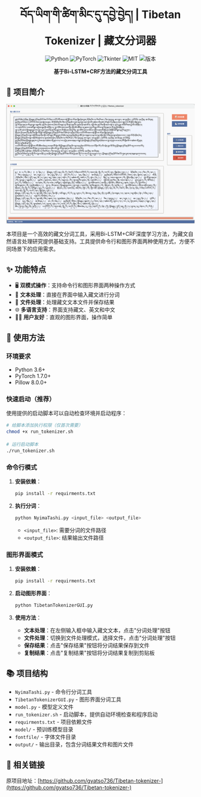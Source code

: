 <h1 align="center">
  <br>
  བོད་ཡིག་གི་ཚིག་མིང་དུ་དབྱེ་བྱེད། | Tibetan Tokenizer | 藏文分词器
  <br>
</h1>
<p align="center">
  <img src="https://img.shields.io/badge/语言-Python-blue.svg" alt="Python">
  <img src="https://img.shields.io/badge/框架-PyTorch-red.svg" alt="PyTorch">
  <img src="https://img.shields.io/badge/界面-Tkinter-green.svg" alt="Tkinter">
  <img src="https://img.shields.io/badge/许可证-MIT-yellow.svg" alt="MIT">
  <img src="https://img.shields.io/badge/版本-1.0.0-brightgreen.svg" alt="版本">
</p>
<p align="center">
  <b>基于Bi-LSTM+CRF方法的藏文分词工具</b>
</p>

## 📝 项目简介
<p>
<img src="./output/imagecopy0.png" alt="首页">
</p>
本项目是一个高效的藏文分词工具，采用Bi-LSTM+CRF深度学习方法，为藏文自然语言处理研究提供基础支持。工具提供命令行和图形界面两种使用方式，方便不同场景下的应用需求。

## ✨ 功能特点

- 🖥️ **双模式操作**：支持命令行和图形界面两种操作方式
- 📝 **文本处理**：直接在界面中输入藏文进行分词
- 📂 **文件处理**：处理藏文文本文件并保存结果
- 🌐 **多语言支持**：界面支持藏文、英文和中文
- 👨‍💻 **用户友好**：直观的图形界面，操作简单

## 🚀 使用方法

### 环境要求

- Python 3.6+
- PyTorch 1.7.0+
- Pillow 8.0.0+

### 快速启动（推荐）

使用提供的启动脚本可以自动检查环境并启动程序：

```bash
# 给脚本添加执行权限（仅首次需要）
chmod +x run_tokenizer.sh

# 运行启动脚本
./run_tokenizer.sh
```

### 命令行模式

1. **安装依赖**：
   ```bash
   pip install -r requirments.txt
   ```

2. **执行分词**：
   ```bash
   python NyimaTashi.py <input_file> <output_file>
   ```
   - `<input_file>`: 需要分词的文件路径
   - `<output_file>`: 结果输出文件路径

### 图形界面模式

1. **安装依赖**：
   ```bash
   pip install -r requirments.txt
   ```

2. **启动图形界面**：
   ```bash
   python TibetanTokenizerGUI.py
   ```

3. **使用方法**：
   - **文本处理**：在左侧输入框中输入藏文文本，点击"分词处理"按钮
   - **文件处理**：切换到文件处理模式，选择文件，点击"分词处理"按钮
   - **保存结果**：点击"保存结果"按钮将分词结果保存到文件
   - **复制结果**：点击"复制结果"按钮将分词结果复制到剪贴板

## 📚 项目结构

- `NyimaTashi.py` - 命令行分词工具
- `TibetanTokenizerGUI.py` - 图形界面分词工具
- `model.py` - 模型定义文件
- `run_tokenizer.sh` - 启动脚本，提供自动环境检查和程序启动
- `requirments.txt` - 项目依赖文件
- `model/` - 预训练模型目录
- `fontfile/` - 字体文件目录
- `output/` - 输出目录，包含分词结果文件和图片文件

## 🔗 相关链接

原项目地址：[https://github.com/gyatso736/Tibetan-tokenizer-](https://github.com/gyatso736/Tibetan-tokenizer-)

